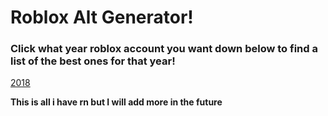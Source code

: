 # Roblox Alt Generator!

### Click what year roblox account you want down below to find a list of the best ones for that year!

[2018](robloxaltgenerator.github.io/2018.txt)

**This is all i have rn but I will add more in the future**
